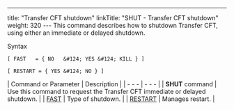 ---
title: "Transfer CFT shutdown"
linkTitle: "SHUT - Transfer CFT shutdown"
weight: 320
--- <span id="About_the_SHUT_Command"></span>This command describes how to shutdown
Transfer CFT, using either an immediate or delayed shutdown.

Syntax

`[ FAST   = { NO   &#124; YES &#124; KILL } ]`

`[ RESTART = { YES &#124; NO } ]`

| Command or Parameter  | Description  |
| - - - | - - - |
| **SHUT** command | Use this command to request the Transfer CFT immediate or delayed shutdown. |
|  [FAST](../../../c_intro_userinterfaces/command_summary/parameter_intro/fast)  | Type of shutdown. |
|  [RESTART](../../../c_intro_userinterfaces/command_summary/parameter_intro/restart)  | Manages restart.  |

